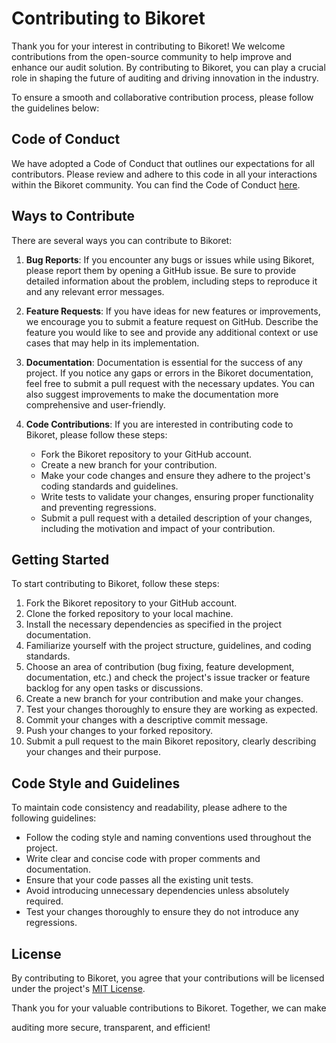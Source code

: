 # Contributing to Bikoret

Thank you for your interest in contributing to Bikoret! We welcome contributions from the open-source community to help improve and enhance our audit solution. By contributing to Bikoret, you can play a crucial role in shaping the future of auditing and driving innovation in the industry.

To ensure a smooth and collaborative contribution process, please follow the guidelines below:

## Code of Conduct

We have adopted a Code of Conduct that outlines our expectations for all contributors. Please review and adhere to this code in all your interactions within the Bikoret community. You can find the Code of Conduct [here](CODE_OF_CONDUCT.md).

## Ways to Contribute

There are several ways you can contribute to Bikoret:

1. **Bug Reports**: If you encounter any bugs or issues while using Bikoret, please report them by opening a GitHub issue. Be sure to provide detailed information about the problem, including steps to reproduce it and any relevant error messages.

2. **Feature Requests**: If you have ideas for new features or improvements, we encourage you to submit a feature request on GitHub. Describe the feature you would like to see and provide any additional context or use cases that may help in its implementation.

3. **Documentation**: Documentation is essential for the success of any project. If you notice any gaps or errors in the Bikoret documentation, feel free to submit a pull request with the necessary updates. You can also suggest improvements to make the documentation more comprehensive and user-friendly.

4. **Code Contributions**: If you are interested in contributing code to Bikoret, please follow these steps:
   - Fork the Bikoret repository to your GitHub account.
   - Create a new branch for your contribution.
   - Make your code changes and ensure they adhere to the project's coding standards and guidelines.
   - Write tests to validate your changes, ensuring proper functionality and preventing regressions.
   - Submit a pull request with a detailed description of your changes, including the motivation and impact of your contribution.

## Getting Started

To start contributing to Bikoret, follow these steps:

1. Fork the Bikoret repository to your GitHub account.
2. Clone the forked repository to your local machine.
3. Install the necessary dependencies as specified in the project documentation.
4. Familiarize yourself with the project structure, guidelines, and coding standards.
5. Choose an area of contribution (bug fixing, feature development, documentation, etc.) and check the project's issue tracker or feature backlog for any open tasks or discussions.
6. Create a new branch for your contribution and make your changes.
7. Test your changes thoroughly to ensure they are working as expected.
8. Commit your changes with a descriptive commit message.
9. Push your changes to your forked repository.
10. Submit a pull request to the main Bikoret repository, clearly describing your changes and their purpose.

## Code Style and Guidelines

To maintain code consistency and readability, please adhere to the following guidelines:

- Follow the coding style and naming conventions used throughout the project.
- Write clear and concise code with proper comments and documentation.
- Ensure that your code passes all the existing unit tests.
- Avoid introducing unnecessary dependencies unless absolutely required.
- Test your changes thoroughly to ensure they do not introduce any regressions.

## License

By contributing to Bikoret, you agree that your contributions will be licensed under the project's [MIT License](LICENSE).

Thank you for your valuable contributions to Bikoret. Together, we can make

 auditing more secure, transparent, and efficient!
